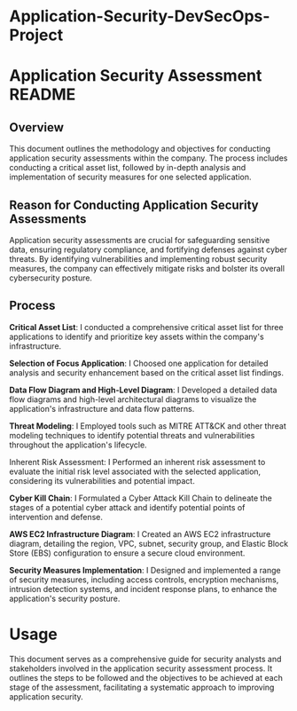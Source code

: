 # Application-Security-DevSecOps-Project


# Application Security Assessment README

## Overview
This document outlines the methodology and objectives for conducting application security assessments within the company. The process includes conducting a critical asset list, followed by in-depth analysis and implementation of security measures for one selected application.

## Reason for Conducting Application Security Assessments
Application security assessments are crucial for safeguarding sensitive data, ensuring regulatory compliance, and fortifying defenses against cyber threats. By identifying vulnerabilities and implementing robust security measures, the company can effectively mitigate risks and bolster its overall cybersecurity posture.

## Process

**Critical Asset List**: I conducted a comprehensive critical asset list for three applications to identify and prioritize key assets within the company's infrastructure.

**Selection of Focus Application**: I Choosed one application for detailed analysis and security enhancement based on the critical asset list findings.

**Data Flow Diagram and High-Level Diagram**: I Developed a detailed data flow diagrams and high-level architectural diagrams to visualize the application's infrastructure and data flow patterns.

**Threat Modeling**: I Employed tools such as MITRE ATT&CK and other threat modeling techniques to identify potential threats and vulnerabilities throughout the application's lifecycle.

Inherent Risk Assessment: I Performed an inherent risk assessment to evaluate the initial risk level associated with the selected application, considering its vulnerabilities and potential impact.

**Cyber Kill Chain**: I Formulated a Cyber Attack Kill Chain to delineate the stages of a potential cyber attack and identify potential points of intervention and defense.

**AWS EC2 Infrastructure Diagram**: I Created an AWS EC2 infrastructure diagram, detailing the region, VPC, subnet, security group, and Elastic Block Store (EBS) configuration to ensure a secure cloud environment.

**Security Measures Implementation**: I Designed and implemented a range of security measures, including access controls, encryption mechanisms, intrusion detection systems, and incident response plans, to enhance the application's security posture.

# Usage

This document serves as a comprehensive guide for security analysts and stakeholders involved in the application security assessment process. It outlines the steps to be followed and the objectives to be achieved at each stage of the assessment, facilitating a systematic approach to improving application security.

